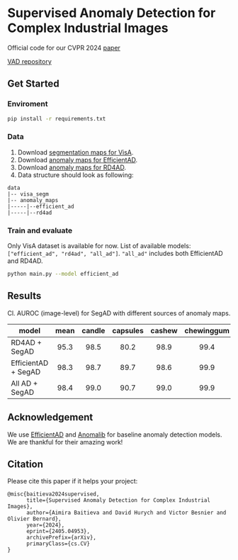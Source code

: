 # Supervised Anomaly Detection for Complex Industrial Images
Official code for our CVPR 2024 [paper](https://arxiv.org/abs/2405.04953)

[VAD repository](https://github.com/abc-125/vad)

## Get Started 

### Enviroment
```bash
pip install -r requirements.txt
```

### Data
1. Download [segmentation maps for VisA](https://drive.google.com/file/d/1ZVMxtb6PY958qigxAQcLEifWsRdnLaI4/view?usp=sharing).
2. Download [anomaly maps for EfficientAD](https://drive.google.com/file/d/1mknzBIE6Heqfr5_BQIFOojzuPDQG2o_O/view?usp=sharing).
3. Download [anomaly maps for RD4AD](https://drive.google.com/file/d/1Pap5-8x74_AROFRxjcBvIu9XdqvzHMs8/view?usp=sharing).
4. Data structure should look as following:
```shell
data
|-- visa_segm
|-- anomaly_maps
|-----|--efficient_ad
|-----|--rd4ad
```

### Train and evaluate
Only VisA dataset is available for now. List of available models: `["efficient_ad", "rd4ad", "all_ad"]`. `"all_ad"` includes both EfficientAD and RD4AD.
```bash
python main.py --model efficient_ad
```

## Results
Cl. AUROC (image-level) for SegAD with different sources of anomaly maps.

|   model            |  mean  | candle | capsules  | cashew | chewinggum  | fryum  | macaroni1 | macaroni2 | pcb1 | pcb2 | pcb3 | pcb4 | pipe_fryum |
| -------------------| :----: | :----: | :-------: | :----: | :---------: | :----: | :-------: | :-------: | :---:| :---:| :---:| :---:| :--------: |
| RD4AD + SegAD      | 95.3   | 98.5   | 80.2      | 98.9   | 99.4        | 96.1   | 97.4      | 90.7      | 96.4 | 96.3 | 94.1 | 99.9 | 95.8       |
| EfficientAD + SegAD| 98.3   | 98.7   | 89.7      | 98.6   | 99.9        | 98.6   | 99.5      | 98.1      | 99.5 | 99.7 | 98.4 | 99.3 | 99.2       |
| All AD + SegAD     | 98.4   | 99.0   | 90.7      | 99.0   | 99.9        | 98.5   | 99.4      | 98.1      | 99.2 | 99.7 | 98.3 | 99.8 | 99.1       |

## Acknowledgement

We use [EfficientAD](https://github.com/nelson1425/EfficientAD) and [Anomalib](https://github.com/openvinotoolkit/anomalib/tree/main) for baseline anomaly detection models. We are thankful for their amazing work!

## Citation
Please cite this paper if it helps your project:
```
@misc{baitieva2024supervised,
      title={Supervised Anomaly Detection for Complex Industrial Images}, 
      author={Aimira Baitieva and David Hurych and Victor Besnier and Olivier Bernard},
      year={2024},
      eprint={2405.04953},
      archivePrefix={arXiv},
      primaryClass={cs.CV}
}
```

